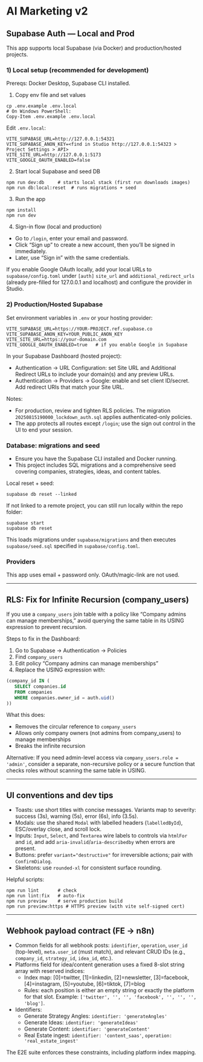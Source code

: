 # AI Marketing v2

## Supabase Auth — Local and Prod

This app supports local Supabase (via Docker) and production/hosted projects.

### 1) Local setup (recommended for development)

Prereqs: Docker Desktop, Supabase CLI installed.

1. Copy env file and set values

```
cp .env.example .env.local
# On Windows PowerShell:
Copy-Item .env.example .env.local
```

Edit `.env.local`:

```
VITE_SUPABASE_URL=http://127.0.0.1:54321
VITE_SUPABASE_ANON_KEY=<find in Studio http://127.0.0.1:54323 > Project Settings > API>
VITE_SITE_URL=http://127.0.0.1:5173
VITE_GOOGLE_OAUTH_ENABLED=false
```

2. Start local Supabase and seed DB

```
npm run dev:db     # starts local stack (first run downloads images)
npm run db:local:reset  # runs migrations + seed
```

3. Run the app

```
npm install
npm run dev
```

4. Sign-in flow (local and production)

- Go to `/login`, enter your email and password.
- Click “Sign up” to create a new account, then you’ll be signed in immediately.
- Later, use “Sign in” with the same credentials.

If you enable Google OAuth locally, add your local URLs to `supabase/config.toml` under `[auth]` `site_url` and `additional_redirect_urls` (already pre-filled for 127.0.0.1 and localhost) and configure the provider in Studio.

### 2) Production/Hosted Supabase

Set environment variables in `.env` or your hosting provider:

```
VITE_SUPABASE_URL=https://YOUR-PROJECT.ref.supabase.co
VITE_SUPABASE_ANON_KEY=YOUR_PUBLIC_ANON_KEY
VITE_SITE_URL=https://your-domain.com
VITE_GOOGLE_OAUTH_ENABLED=true   # if you enable Google in Supabase
```

In your Supabase Dashboard (hosted project):

- Authentication → URL Configuration: set Site URL and Additional Redirect URLs to include your domain(s) and any preview URLs.
- Authentication → Providers → Google: enable and set client ID/secret. Add redirect URIs that match your Site URL.

Notes:

- For production, review and tighten RLS policies. The migration `20250815190000_lockdown_auth.sql` applies authenticated-only policies.
- The app protects all routes except `/login`; use the sign out control in the UI to end your session.

### Database: migrations and seed

- Ensure you have the Supabase CLI installed and Docker running.
- This project includes SQL migrations and a comprehensive seed covering companies, strategies, ideas, and content tables.

Local reset + seed:

```
supabase db reset --linked
```

If not linked to a remote project, you can still run locally within the repo folder:

```
supabase start
supabase db reset
```

This loads migrations under `supabase/migrations` and then executes `supabase/seed.sql` specified in `supabase/config.toml`.

### Providers

This app uses email + password only. OAuth/magic-link are not used.

---

## RLS: Fix for Infinite Recursion (company_users)

If you use a `company_users` join table with a policy like “Company admins can manage memberships,” avoid querying the same table in its USING expression to prevent recursion.

Steps to fix in the Dashboard:

1. Go to Supabase → Authentication → Policies
2. Find `company_users`
3. Edit policy “Company admins can manage memberships”
4. Replace the USING expression with:

```sql
(company_id IN (
   SELECT companies.id
   FROM companies
   WHERE companies.owner_id = auth.uid()
))
```

What this does:

- Removes the circular reference to `company_users`
- Allows only company owners (not admins from company_users) to manage memberships
- Breaks the infinite recursion

Alternative: If you need admin-level access via `company_users.role = 'admin'`, consider a separate, non-recursive policy or a secure function that checks roles without scanning the same table in USING.

---

## UI conventions and dev tips

- Toasts: use short titles with concise messages. Variants map to severity: success (3s), warning (5s), error (6s), info (3.5s).
- Modals: use the shared `Modal` with labelled headers (`labelledById`), ESC/overlay close, and scroll lock.
- Inputs: `Input`, `Select`, and `Textarea` wire labels to controls via `htmlFor` and `id`, and add `aria-invalid`/`aria-describedby` when errors are present.
- Buttons: prefer `variant="destructive"` for irreversible actions; pair with `ConfirmDialog`.
- Skeletons: use `rounded-xl` for consistent surface rounding.

Helpful scripts:

```
npm run lint       # check
npm run lint:fix   # auto-fix
npm run preview    # serve production build
npm run preview:https # HTTPS preview (with vite self-signed cert)
```

---

## Webhook payload contract (FE → n8n)

- Common fields for all webhook posts: `identifier`, `operation`, `user_id` (top-level), `meta.user_id` (must match), and relevant CRUD IDs (e.g., `company_id`, `strategy_id`, `idea_id`, etc.).
- Platforms field for idea/content generation uses a fixed 8-slot string array with reserved indices:
  - Index map: [0]=twitter, [1]=linkedin, [2]=newsletter, [3]=facebook, [4]=instagram, [5]=youtube, [6]=tiktok, [7]=blog
  - Rules: each position is either an empty string or exactly the platform for that slot. Example: `['twitter', '', '', 'facebook', '', '', '', 'blog']`.
- Identifiers:
  - Generate Strategy Angles: `identifier: 'generateAngles'`
  - Generate Ideas: `identifier: 'generateIdeas'`
  - Generate Content: `identifier: 'generateContent'`
  - Real Estate ingest: `identifier: 'content_saas'`, `operation: 'real_estate_ingest'`

The E2E suite enforces these constraints, including platform index mapping.
